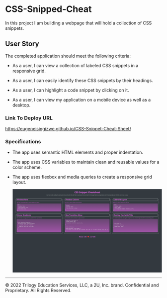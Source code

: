 # CSS-Snipped-Cheat
In this project I am building a webpage that will hold a collection of CSS snippets. 
## User Story

The completed application should meet the following criteria:

* As a user, I can view a collection of labeled CSS snippets in a responsive grid.

* As a user, I can easily identify these CSS snippets by their headings.

* As a user, I can highlight a code snippet by clicking on it.

* As a user, I can view my application on a mobile device as well as a desktop.

### Link To Deploy URL
https://eugeneisingizwe.github.io/CSS-Snippet-Cheat-Sheet/

### Specifications

* The app uses semantic HTML elements and proper indentation.

* The app uses CSS variables to maintain clean and reusable values for a color scheme.

* The app uses flexbox and media queries to create a responsive grid layout.



    ![On a desktop, the application displays three CSS code snippets per row.](./Assets/Images/127.0.0.1_5501_02-Advanced-CSS_01-Activities_28-Stu_Mini-Project_Main_index.html.png)




---
© 2022 Trilogy Education Services, LLC, a 2U, Inc. brand. Confidential and Proprietary. All Rights Reserved.